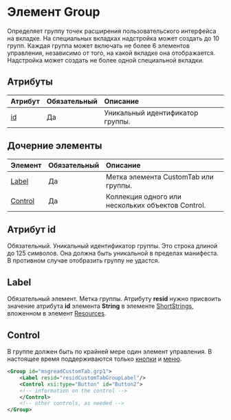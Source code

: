 ﻿# Элемент Group
Определяет группу точек расширения пользовательского интерфейса на вкладке.  На специальных вкладках надстройка может создать до 10 групп. Каждая группа может включать не более 6 элементов управления, независимо от того, на какой вкладке она отображается. Надстройка может создать не более одной специальной вкладки.

## Атрибуты

|  Атрибут  |  Обязательный  |  Описание  |
|:-----|:-----|:-----|
|  [id](#id)  |  Да  | Уникальный идентификатор группы.|

## Дочерние элементы
|  Элемент |  Обязательный  |  Описание  |
|:-----|:-----|:-----|
|  [Label](#label)      | Да |  Метка элемента CustomTab или группы.  |
|  [Control](#control)    | Да |  Коллекция одного или нескольких объектов Control.  |

## Атрибут id
Обязательный. Уникальный идентификатор группы. Это строка длиной до 125 символов. Она должна быть уникальной в пределах манифеста. В противном случае отобразить группу не удастся.

## Label 
Обязательный элемент. Метка группы. Атрибуту **resid** нужно присвоить значение атрибута **id** элемента **String** в элементе [ShortStrings](./resources.md#shortstrings), вложенном в элемент [Resources](./resources.md).

## Control
В группе должен быть по крайней мере один элемент управления. В настоящее время поддерживаются только [кнопки](./control.md#button-control) и [меню](./menu.md#menu-control). 

```xml
<Group id="msgreadCustomTab.grp1">
    <Label resid="residCustomTabGroupLabel"/>
    <Control xsi:type="Button" id="Button2">
    <!-- information on the control -->
    </Control>
    <!-- other controls, as needed -->
</Group>
```